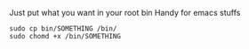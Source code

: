 Just put what you want in your root bin
Handy for emacs stuffs
```
sudo cp bin/SOMETHING /bin/
sudo chomd +x /bin/SOMETHING
```
